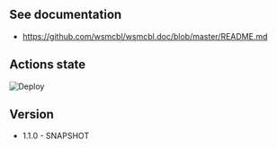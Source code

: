 ## See documentation

* https://github.com/wsmcbl/wsmcbl.doc/blob/master/README.md

## Actions state

![Deploy](https://github.com/wsmcbl/wsmcbl.site/actions/workflows/deploy.yml/badge.svg?branch=master)

## Version

* 1.1.0 - SNAPSHOT
